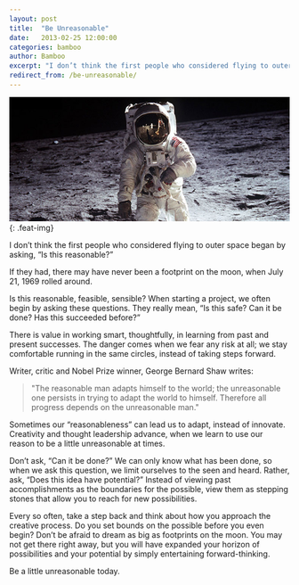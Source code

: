 ```yaml
---
layout: post
title:  "Be Unreasonable"
date:   2013-02-25 12:00:00
categories: bamboo 
author: Bamboo
excerpt: "I don’t think the first people who considered flying to outer space began by asking, \"Is this reasonable?\""
redirect_from: /be-unreasonable/
---
```


![Be Unreasonable](/images/posts/be-unreasonable.jpg){: .feat-img}

I don’t think the first people who considered flying to outer space began by asking, “Is this reasonable?”

If they had, there may have never been a footprint on the moon, when July 21, 1969 rolled around.

Is this reasonable, feasible, sensible? When starting a project, we often begin by asking these questions. They really mean, “Is this safe? Can it be done? Has this succeeded before?”

There is value in working smart, thoughtfully, in learning from past and present successes. The danger comes when we fear any risk at all; we stay comfortable running in the same circles, instead of taking steps forward.

Writer, critic and Nobel Prize winner, George Bernard Shaw writes:

> "The reasonable man adapts himself to the world; the unreasonable one persists in trying to adapt the world to himself. Therefore all progress depends on the unreasonable man." 

Sometimes our “reasonableness” can lead us to adapt, instead of innovate. Creativity and thought leadership advance, when we learn to use our reason to be a little unreasonable at times.

Don’t ask, “Can it be done?” We can only know what has been done, so when we ask this question, we limit ourselves to the seen and heard. Rather, ask, “Does this idea have potential?” Instead of viewing past accomplishments as the boundaries for the possible, view them as stepping stones that allow you to reach for new possibilities.

Every so often, take a step back and think about how you approach the creative process. Do you set bounds on the possible before you even begin? Don’t be afraid to dream as big as footprints on the moon. You may not get there right away, but you will have expanded your horizon of possibilities and your potential by simply entertaining forward-thinking.

Be a little unreasonable today.